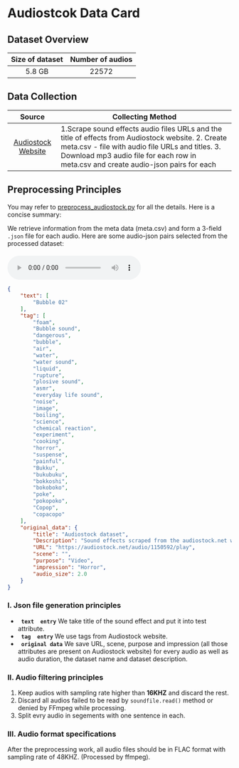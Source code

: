 # Audiostcok Data Card
## Dataset Overview
|Size of dataset|Number of audios|
|:----:|:-----:|
|5.8 GB| 22572|
## Data Collection

|Source|<center>Collecting Method<center>|
|:---------:|:--------|
| [Audiostock Website](https://audiostock.net/se)  |1.Scrape sound effects audio files URLs and the title of effects from Audiostock website. 2. Create meta.csv - file with audio file URLs and titles. 3. Download mp3 audio file for each row in meta.csv and create audio-json pairs for each <br>
## Preprocessing Principles

You may refer to [preprocess_audiostock.py](/data_preprocess/preprocess_audiostock.py) for all the details. Here is a concise summary:

We retrieve information
from the meta data (meta.csv) and form a 3-field `.json` file for each audio. Here are some audio-json pairs selected from the processed dataset:


#### 
<audio id="audio" controls="controls" preload="yes">
      <source id="flac" src="1.flac">
</audio><br>

```json
{
    "text": [
        "Bubble 02"
    ],
    "tag": [
        "foam",
        "Bubble sound",
        "dangerous",
        "bubble",
        "air",
        "water",
        "water sound",
        "liquid",
        "rupture",
        "plosive sound",
        "asmr",
        "everyday life sound",
        "noise",
        "image",
        "boiling",
        "science",
        "chemical reaction",
        "experiment",
        "cooking",
        "horror",
        "suspense",
        "painful",
        "Bukku",
        "bukubuku",
        "bokkoshi",
        "bokoboko",
        "poke",
        "pokopoko",
        "Copop",
        "copacopo"
    ],
    "original_data": {
        "title": "Audiostock dataset",
        "Description": "Sound effects scraped from the audiostock.net website",
        "URL": "https://audiostock.net/audio/1150592/play",
        "scene": "",
        "purpose": "Video",
        "impression": "Horror",
        "audio_size": 2.0
    }
}
```




### I. Json file generation principles 
-  **` text  entry`** We take title of the sound effect and put it into test attribute.
-  **` tag  entry`** We use tags from Audiostock website.
-  **` original data`** We save URL, scene, purpose and impression (all those attributes are present on Audiostock website) for every audio as well as audio duration, the dataset name and dataset description.

### II. Audio filtering principles
1. Keep audios with sampling rate higher than **16KHZ** and discard the rest.
2. Discard all audios failed to be read by `soundfile.read()` method or denied by FFmpeg while processing.
3. Split evry audio in segements with one sentence in each.
### III. Audio format specifications
After the preprocessing work, all audio files should be in FLAC format with sampling rate of 48KHZ. (Processed by ffmpeg).